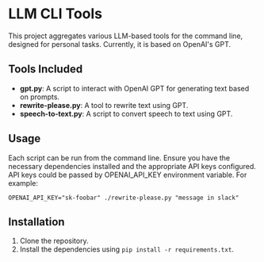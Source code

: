 # LLM CLI Tools

This project aggregates various LLM-based tools for the command line, designed for personal tasks. Currently, it is based on OpenAI's GPT.

## Tools Included

- **gpt.py**: A script to interact with OpenAI GPT for generating text based on prompts.
- **rewrite-please.py**: A tool to rewrite text using GPT.
- **speech-to-text.py**: A script to convert speech to text using GPT.

## Usage

Each script can be run from the command line. Ensure you have the necessary dependencies installed and the appropriate API keys configured.
API keys could be passed by OPENAI_API_KEY environment variable. For example:
```
OPENAI_API_KEY="sk-foobar" ./rewrite-please.py "message in slack"
```

## Installation
1. Clone the repository.
2. Install the dependencies using `pip install -r requirements.txt`.
